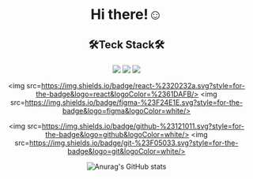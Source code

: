 <div align="center"><h1>Hi there!☺️</p></h1>
  
<div align="center"><h2>🛠Teck Stack🛠</p></h2>
  <img src=https://img.shields.io/badge/html5-%23E34F26.svg?style=for-the-badge&logo=html5&logoColor=white/>
  <img src=https://img.shields.io/badge/css3-%231572B6.svg?style=for-the-badge&logo=css3&logoColor=white/>
  <img src=https://img.shields.io/badge/javascript-%23323330.svg?style=for-the-badge&logo=javascript&logoColor=%23F7DF1E/>
  <br>
  
  <img src=https://img.shields.io/badge/react-%2320232a.svg?style=for-the-badge&logo=react&logoColor=%2361DAFB/>
  <img src=https://img.shields.io/badge/figma-%23F24E1E.svg?style=for-the-badge&logo=figma&logoColor=white/>
  <br>
  
  <img src=https://img.shields.io/badge/github-%23121011.svg?style=for-the-badge&logo=github&logoColor=white/>
  <img src=https://img.shields.io/badge/git-%23F05033.svg?style=for-the-badge&logo=git&logoColor=white/>
</div>

![Anurag's GitHub stats](https://github-readme-stats.vercel.app/api?username=anuraghazra&show_icons=true&theme=default)
